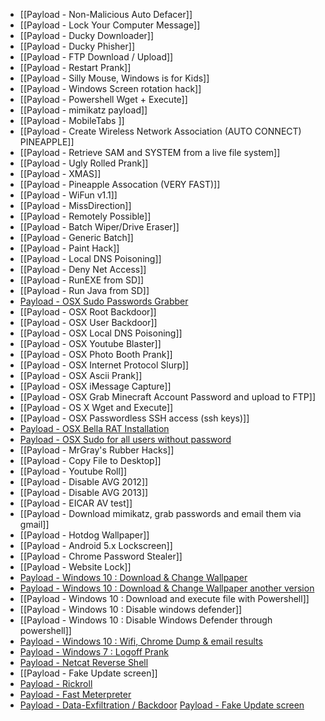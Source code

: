 
 * [[Payload - Non-Malicious Auto Defacer]]
 * [[Payload - Lock Your Computer Message]]
 * [[Payload - Ducky Downloader]]
 * [[Payload - Ducky Phisher]]
 * [[Payload - FTP Download / Upload]]
 * [[Payload - Restart Prank]]
 * [[Payload - Silly Mouse, Windows is for Kids]]
 * [[Payload - Windows Screen rotation hack]]
 * [[Payload - Powershell Wget + Execute]]
 * [[Payload - mimikatz payload]]
 * [[Payload - MobileTabs ]]
 * [[Payload - Create Wireless Network Association (AUTO CONNECT) PINEAPPLE]]
 * [[Payload - Retrieve SAM and SYSTEM from a live file system]]
 * [[Payload - Ugly Rolled Prank]]
 * [[Payload - XMAS]]
 * [[Payload - Pineapple Assocation (VERY FAST)]]
 * [[Payload - WiFun v1.1]]
 * [[Payload - MissDirection]]
 * [[Payload - Remotely Possible]]
 * [[Payload - Batch Wiper/Drive Eraser]]
 * [[Payload - Generic Batch]]
 * [[Payload - Paint Hack]]
 * [[Payload - Local DNS Poisoning]]
 * [[Payload - Deny Net Access]]
 * [[Payload - RunEXE from SD]]
 * [[Payload - Run Java from SD]]
 * [Payload - OSX Sudo Passwords Grabber](https://github.com/hak5darren/USB-Rubber-Ducky/wiki/Linux-and-OSX-sudo-password-grabber)
 * [[Payload - OSX Root Backdoor]]
 * [[Payload - OSX User Backdoor]]
 * [[Payload - OSX Local DNS Poisoning]]
 * [[Payload - OSX Youtube Blaster]]
 * [[Payload - OSX Photo Booth Prank]]
 * [[Payload - OSX Internet Protocol Slurp]]
 * [[Payload - OSX Ascii Prank]]
 * [[Payload - OSX iMessage Capture]]
 * [[Payload - OSX Grab Minecraft Account Password and upload to FTP]]
 * [[Payload - OS X Wget and Execute]]
 * [[Payload - OSX Passwordless SSH access (ssh keys)]]
 * [Payload - OSX Bella RAT Installation](https://github.com/killingit57/bella-usb-rubber-ducky)
 * [Payload - OSX Sudo for all users without password](https://github.com/hak5darren/USB-Rubber-Ducky/wiki/Payload---OSX-Sudo-for-all-users-without-password)
 * [[Payload - MrGray's Rubber Hacks]]
 * [[Payload - Copy File to Desktop]]
 * [[Payload - Youtube Roll]]
 * [[Payload - Disable AVG 2012]]
 * [[Payload - Disable AVG 2013]]
 * [[Payload - EICAR AV test]]
 * [[Payload - Download mimikatz, grab passwords and email them via gmail]]
 * [[Payload - Hotdog Wallpaper]]
 * [[Payload - Android 5.x Lockscreen]]
 * [[Payload - Chrome Password Stealer]]
 * [[Payload - Website Lock]]
 * [Payload - Windows 10 : Download & Change Wallpaper](https://github.com/hak5darren/USB-Rubber-Ducky/wiki/Payload---Windows-10-:-Download-&-Change-Wallpaper)
 * [Payload - Windows 10 : Download & Change Wallpaper another version](https://github.com/hak5darren/USB-Rubber-Ducky/wiki/Payload---Windows-10-:-Download-&-Change-Wallpaper-another-version)
 * [[Payload - Windows 10 : Download and execute file with Powershell]]
 * [[Payload - Windows 10 : Disable windows defender]]
 * [[Payload - Windows 10 : Disable Windows Defender through powershell]]
* [Payload - Windows 10 : Wifi, Chrome Dump & email results](https://github.com/cubidalsphere/Rubber-Ducky)
 * [Payload - Windows 7 : Logoff Prank](https://github.com/hak5darren/USB-Rubber-Ducky/wiki/Payload-:-Log-Off-Prank-(Windows-7))
 * [Payload - Netcat Reverse Shell](https://github.com/hak5darren/USB-Rubber-Ducky/wiki/Payload-Netcat-Reverse-Shell)
 * [[Payload - Fake Update screen]]
 * [Payload - Rickroll](https://github.com/hak5darren/USB-Rubber-Ducky/wiki/Payload---rickroll)
 * [Payload - Fast Meterpreter](https://github.com/hak5darren/USB-Rubber-Ducky/wiki/Payload--Fast-Meterpreter)
 * [Payload - Data-Exfiltration / Backdoor](https://github.com/hak5darren/USB-Rubber-Ducky/wiki/Payload---Data-Exfiltration---Backdoor)
[Payload - Fake Update screen](htall82/wiki/wiki)